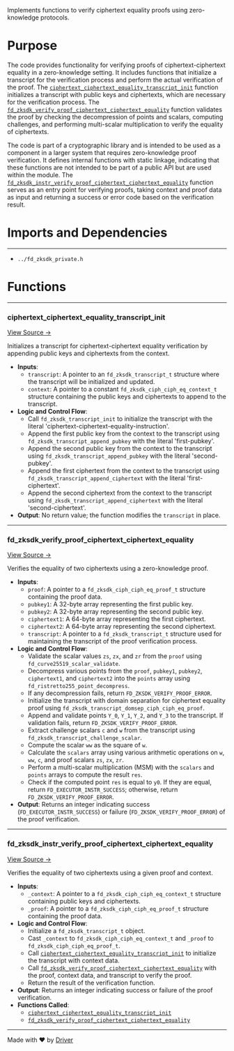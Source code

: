 <!--------------------------------------------------------------------------------->
<!-- IMPORTANT: This file is auto-generated by Driver (https://driver.ai). -------->
<!-- Manual edits may be overwritten on future commits. --------------------------->
<!--------------------------------------------------------------------------------->

Implements functions to verify ciphertext equality proofs using zero-knowledge protocols.

# Purpose
The code provides functionality for verifying proofs of ciphertext-ciphertext equality in a zero-knowledge setting. It includes functions that initialize a transcript for the verification process and perform the actual verification of the proof. The [`ciphertext_ciphertext_equality_transcript_init`](<#ciphertext_ciphertext_equality_transcript_init>) function initializes a transcript with public keys and ciphertexts, which are necessary for the verification process. The [`fd_zksdk_verify_proof_ciphertext_ciphertext_equality`](<#fd_zksdk_verify_proof_ciphertext_ciphertext_equality>) function validates the proof by checking the decompression of points and scalars, computing challenges, and performing multi-scalar multiplication to verify the equality of ciphertexts.

The code is part of a cryptographic library and is intended to be used as a component in a larger system that requires zero-knowledge proof verification. It defines internal functions with static linkage, indicating that these functions are not intended to be part of a public API but are used within the module. The [`fd_zksdk_instr_verify_proof_ciphertext_ciphertext_equality`](<#fd_zksdk_instr_verify_proof_ciphertext_ciphertext_equality>) function serves as an entry point for verifying proofs, taking context and proof data as input and returning a success or error code based on the verification result.
# Imports and Dependencies

---
- `../fd_zksdk_private.h`


# Functions

---
### ciphertext\_ciphertext\_equality\_transcript\_init<!-- {{#callable:ciphertext_ciphertext_equality_transcript_init}} -->
[View Source →](<../../../../../../../../src/flamenco/runtime/program/zksdk/instructions/fd_zksdk_ciphertext_ciphertext_equality.c#L3>)

Initializes a transcript for ciphertext-ciphertext equality verification by appending public keys and ciphertexts from the context.
- **Inputs**:
    - `transcript`: A pointer to an `fd_zksdk_transcript_t` structure where the transcript will be initialized and updated.
    - `context`: A pointer to a constant `fd_zksdk_ciph_ciph_eq_context_t` structure containing the public keys and ciphertexts to append to the transcript.
- **Logic and Control Flow**:
    - Call `fd_zksdk_transcript_init` to initialize the transcript with the literal 'ciphertext-ciphertext-equality-instruction'.
    - Append the first public key from the context to the transcript using `fd_zksdk_transcript_append_pubkey` with the literal 'first-pubkey'.
    - Append the second public key from the context to the transcript using `fd_zksdk_transcript_append_pubkey` with the literal 'second-pubkey'.
    - Append the first ciphertext from the context to the transcript using `fd_zksdk_transcript_append_ciphertext` with the literal 'first-ciphertext'.
    - Append the second ciphertext from the context to the transcript using `fd_zksdk_transcript_append_ciphertext` with the literal 'second-ciphertext'.
- **Output**: No return value; the function modifies the `transcript` in place.


---
### fd\_zksdk\_verify\_proof\_ciphertext\_ciphertext\_equality<!-- {{#callable:fd_zksdk_verify_proof_ciphertext_ciphertext_equality}} -->
[View Source →](<../../../../../../../../src/flamenco/runtime/program/zksdk/instructions/fd_zksdk_ciphertext_ciphertext_equality.c#L14>)

Verifies the equality of two ciphertexts using a zero-knowledge proof.
- **Inputs**:
    - `proof`: A pointer to a `fd_zksdk_ciph_ciph_eq_proof_t` structure containing the proof data.
    - `pubkey1`: A 32-byte array representing the first public key.
    - `pubkey2`: A 32-byte array representing the second public key.
    - `ciphertext1`: A 64-byte array representing the first ciphertext.
    - `ciphertext2`: A 64-byte array representing the second ciphertext.
    - `transcript`: A pointer to a `fd_zksdk_transcript_t` structure used for maintaining the transcript of the proof verification process.
- **Logic and Control Flow**:
    - Validate the scalar values `zs`, `zx`, and `zr` from the `proof` using `fd_curve25519_scalar_validate`.
    - Decompress various points from the `proof`, `pubkey1`, `pubkey2`, `ciphertext1`, and `ciphertext2` into the `points` array using `fd_ristretto255_point_decompress`.
    - If any decompression fails, return `FD_ZKSDK_VERIFY_PROOF_ERROR`.
    - Initialize the transcript with domain separation for ciphertext equality proof using `fd_zksdk_transcript_domsep_ciph_ciph_eq_proof`.
    - Append and validate points `Y_0`, `Y_1`, `Y_2`, and `Y_3` to the transcript. If validation fails, return `FD_ZKSDK_VERIFY_PROOF_ERROR`.
    - Extract challenge scalars `c` and `w` from the transcript using `fd_zksdk_transcript_challenge_scalar`.
    - Compute the scalar `ww` as the square of `w`.
    - Calculate the `scalars` array using various arithmetic operations on `w`, `ww`, `c`, and proof scalars `zs`, `zx`, `zr`.
    - Perform a multi-scalar multiplication (MSM) with the `scalars` and `points` arrays to compute the result `res`.
    - Check if the computed point `res` is equal to `y0`. If they are equal, return `FD_EXECUTOR_INSTR_SUCCESS`; otherwise, return `FD_ZKSDK_VERIFY_PROOF_ERROR`.
- **Output**: Returns an integer indicating success (`FD_EXECUTOR_INSTR_SUCCESS`) or failure (`FD_ZKSDK_VERIFY_PROOF_ERROR`) of the proof verification.


---
### fd\_zksdk\_instr\_verify\_proof\_ciphertext\_ciphertext\_equality<!-- {{#callable:fd_zksdk_instr_verify_proof_ciphertext_ciphertext_equality}} -->
[View Source →](<../../../../../../../../src/flamenco/runtime/program/zksdk/instructions/fd_zksdk_ciphertext_ciphertext_equality.c#L140>)

Verifies the equality of two ciphertexts using a given proof and context.
- **Inputs**:
    - `_context`: A pointer to a `fd_zksdk_ciph_ciph_eq_context_t` structure containing public keys and ciphertexts.
    - `_proof`: A pointer to a `fd_zksdk_ciph_ciph_eq_proof_t` structure containing the proof data.
- **Logic and Control Flow**:
    - Initialize a `fd_zksdk_transcript_t` object.
    - Cast `_context` to `fd_zksdk_ciph_ciph_eq_context_t` and `_proof` to `fd_zksdk_ciph_ciph_eq_proof_t`.
    - Call [`ciphertext_ciphertext_equality_transcript_init`](<#ciphertext_ciphertext_equality_transcript_init>) to initialize the transcript with context data.
    - Call [`fd_zksdk_verify_proof_ciphertext_ciphertext_equality`](<#fd_zksdk_verify_proof_ciphertext_ciphertext_equality>) with the proof, context data, and transcript to verify the proof.
    - Return the result of the verification function.
- **Output**: Returns an integer indicating success or failure of the proof verification.
- **Functions Called**:
    - [`ciphertext_ciphertext_equality_transcript_init`](<#ciphertext_ciphertext_equality_transcript_init>)
    - [`fd_zksdk_verify_proof_ciphertext_ciphertext_equality`](<#fd_zksdk_verify_proof_ciphertext_ciphertext_equality>)



---
Made with ❤️ by [Driver](https://www.driver.ai/)